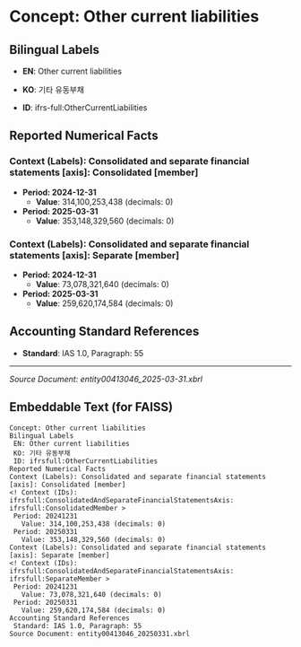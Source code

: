 # Concept: Other current liabilities

## Bilingual Labels
- **EN**: Other current liabilities
- **KO**: 기타 유동부채

- **ID**: ifrs-full:OtherCurrentLiabilities

## Reported Numerical Facts

### **Context (Labels): Consolidated and separate financial statements [axis]: Consolidated [member]**
<!-- Context (IDs): ifrs-full:ConsolidatedAndSeparateFinancialStatementsAxis: ifrs-full:ConsolidatedMember -->
- **Period: 2024-12-31**
  - **Value**: 314,100,253,438 (decimals: 0)
- **Period: 2025-03-31**
  - **Value**: 353,148,329,560 (decimals: 0)

### **Context (Labels): Consolidated and separate financial statements [axis]: Separate [member]**
<!-- Context (IDs): ifrs-full:ConsolidatedAndSeparateFinancialStatementsAxis: ifrs-full:SeparateMember -->
- **Period: 2024-12-31**
  - **Value**: 73,078,321,640 (decimals: 0)
- **Period: 2025-03-31**
  - **Value**: 259,620,174,584 (decimals: 0)

## Accounting Standard References
- **Standard**: IAS 1.0, Paragraph: 55

---
*Source Document: entity00413046_2025-03-31.xbrl*
## Embeddable Text (for FAISS)
```text
Concept: Other current liabilities
Bilingual Labels
 EN: Other current liabilities
 KO: 기타 유동부채
 ID: ifrsfull:OtherCurrentLiabilities
Reported Numerical Facts
Context (Labels): Consolidated and separate financial statements [axis]: Consolidated [member]
<! Context (IDs): ifrsfull:ConsolidatedAndSeparateFinancialStatementsAxis: ifrsfull:ConsolidatedMember >
 Period: 20241231
   Value: 314,100,253,438 (decimals: 0)
 Period: 20250331
   Value: 353,148,329,560 (decimals: 0)
Context (Labels): Consolidated and separate financial statements [axis]: Separate [member]
<! Context (IDs): ifrsfull:ConsolidatedAndSeparateFinancialStatementsAxis: ifrsfull:SeparateMember >
 Period: 20241231
   Value: 73,078,321,640 (decimals: 0)
 Period: 20250331
   Value: 259,620,174,584 (decimals: 0)
Accounting Standard References
 Standard: IAS 1.0, Paragraph: 55
Source Document: entity00413046_20250331.xbrl
```